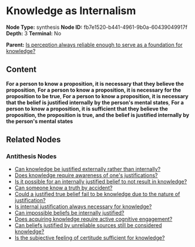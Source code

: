 # Knowledge as Internalism

**Node Type:** synthesis
**Node ID:** fb7e1520-b441-4961-9b0a-60439049917f
**Depth:** 3
**Terminal:** No

**Parent:** [Is perception always reliable enough to serve as a foundation for knowledge?](is-perception-always-reliable-enough-to-serve-as-a-foundation-for-knowledge-antithesis-d230cbc6-b3bf-4e46-a6b0-72dbfa11dd39.md)

## Content

**For a person to know a proposition, it is necessary that they believe the proposition**, **For a person to know a proposition, it is necessary for the proposition to be true**, **For a person to know a proposition, it is necessary that the belief is justified internally by the person's mental states**, **For a person to know a proposition, it is sufficient that they believe the proposition, the proposition is true, and the belief is justified internally by the person's mental states**

## Related Nodes

### Antithesis Nodes

- [Can knowledge be justified externally rather than internally?](can-knowledge-be-justified-externally-rather-than-internally-antithesis-24b178fc-9709-4625-9619-874e506fd12d.md)
- [Does knowledge require awareness of one's justifications?](does-knowledge-require-awareness-of-ones-justifications-antithesis-30f42fae-1f83-40ee-966b-80f5dbeea3c9.md)
- [Is it possible for an internally justified belief to not result in knowledge?](is-it-possible-for-an-internally-justified-belief-to-not-result-in-knowledge-antithesis-295b1e92-63e6-4002-a3ef-bda07be2ac26.md)
- [Can someone know a truth by accident?](can-someone-know-a-truth-by-accident-antithesis-56281239-dfa7-4f25-a01c-df508c9d1696.md)
- [Could a justified true belief fail to be knowledge due to the nature of justification?](could-a-justified-true-belief-fail-to-be-knowledge-due-to-the-nature-of-justification-antithesis-50171c40-3c4f-4b98-b51f-b9a972121d29.md)
- [Is internal justification always necessary for knowledge?](is-internal-justification-always-necessary-for-knowledge-antithesis-511c7454-c6a3-4c65-9d1d-87d80f95c9c5.md)
- [Can impossible beliefs be internally justified?](can-impossible-beliefs-be-internally-justified-antithesis-7414f98b-e9b6-49f8-a8a6-d1c13df71a46.md)
- [Does acquiring knowledge require active cognitive engagement?](does-acquiring-knowledge-require-active-cognitive-engagement-antithesis-5f1dddab-e942-4524-822e-6c9a51da6e48.md)
- [Can beliefs justified by unreliable sources still be considered knowledge?](can-beliefs-justified-by-unreliable-sources-still-be-considered-knowledge-antithesis-560ea99e-0fd4-412e-a897-c3176fdf1ac6.md)
- [Is the subjective feeling of certitude sufficient for knowledge?](is-the-subjective-feeling-of-certitude-sufficient-for-knowledge-antithesis-c7f25586-8ab4-4288-b6df-e8f07b84508f.md)
